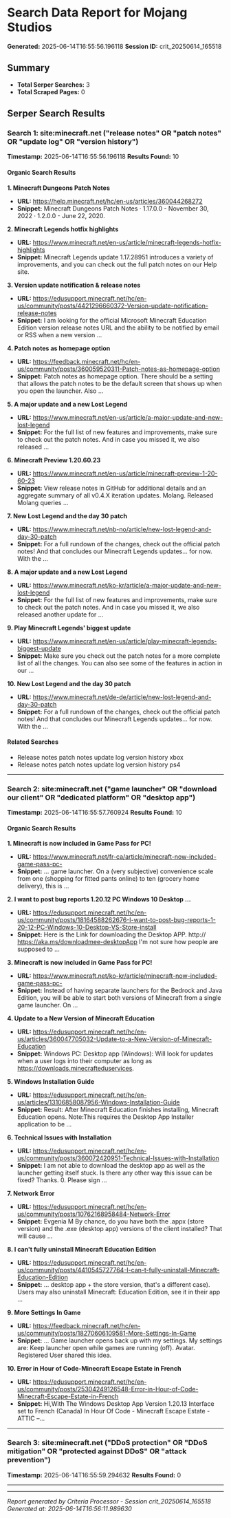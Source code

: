 # Search Data Report for Mojang Studios
**Generated:** 2025-06-14T16:55:56.196118
**Session ID:** crit_20250614_165518

## Summary
* **Total Serper Searches:** 3
* **Total Scraped Pages:** 0

## Serper Search Results

### Search 1: site:minecraft.net ("release notes" OR "patch notes" OR "update log" OR "version history")
**Timestamp:** 2025-06-14T16:55:56.196118
**Results Found:** 10

#### Organic Search Results
**1. Minecraft Dungeons Patch Notes**
* **URL:** https://help.minecraft.net/hc/en-us/articles/360044268272
* **Snippet:** Minecraft Dungeons Patch Notes · 1.17.0.0 - November 30, 2022 · 1.2.0.0 - June 22, 2020.

**2. Minecraft Legends hotfix highlights**
* **URL:** https://www.minecraft.net/en-us/article/minecraft-legends-hotfix-highlights
* **Snippet:** Minecraft Legends update 1.17.28951 introduces a variety of improvements, and you can check out the full patch notes on our Help site.

**3. Version update notification & release notes**
* **URL:** https://edusupport.minecraft.net/hc/en-us/community/posts/4421296660372-Version-update-notification-release-notes
* **Snippet:** I am looking for the official Microsoft Minecraft Education Edition version release notes URL and the ability to be notified by email or RSS when a new version ...

**4. Patch notes as homepage option**
* **URL:** https://feedback.minecraft.net/hc/en-us/community/posts/360059520311-Patch-notes-as-homepage-option
* **Snippet:** Patch notes as homepage option. There should be a setting that allows the patch notes to be the default screen that shows up when you open the launcher. Also ...

**5. A major update and a new Lost Legend**
* **URL:** https://www.minecraft.net/en-us/article/a-major-update-and-new-lost-legend
* **Snippet:** For the full list of new features and improvements, make sure to check out the patch notes. And in case you missed it, we also released ...

**6. Minecraft Preview 1.20.60.23**
* **URL:** https://www.minecraft.net/en-us/article/minecraft-preview-1-20-60-23
* **Snippet:** View release notes in GitHub for additional details and an aggregate summary of all v0.4.X iteration updates. Molang. Released Molang queries ...

**7. New Lost Legend and the day 30 patch**
* **URL:** https://www.minecraft.net/nb-no/article/new-lost-legend-and-day-30-patch
* **Snippet:** For a full rundown of the changes, check out the official patch notes! And that concludes our Minecraft Legends updates... for now. With the ...

**8. A major update and a new Lost Legend**
* **URL:** https://www.minecraft.net/ko-kr/article/a-major-update-and-new-lost-legend
* **Snippet:** For the full list of new features and improvements, make sure to check out the patch notes. And in case you missed it, we also released another update for ...

**9. Play Minecraft Legends' biggest update**
* **URL:** https://www.minecraft.net/en-us/article/play-minecraft-legends-biggest-update
* **Snippet:** Make sure you check out the patch notes for a more complete list of all the changes. You can also see some of the features in action in our ...

**10. New Lost Legend and the day 30 patch**
* **URL:** https://www.minecraft.net/de-de/article/new-lost-legend-and-day-30-patch
* **Snippet:** For a full rundown of the changes, check out the official patch notes! And that concludes our Minecraft Legends updates... for now. With the ...

#### Related Searches
* Release notes patch notes update log version history xbox
* Release notes patch notes update log version history ps4

---

### Search 2: site:minecraft.net ("game launcher" OR "download our client" OR "dedicated platform" OR "desktop app")
**Timestamp:** 2025-06-14T16:55:57.760924
**Results Found:** 10

#### Organic Search Results
**1. Minecraft is now included in Game Pass for PC!**
* **URL:** https://www.minecraft.net/fr-ca/article/minecraft-now-included-game-pass-pc-
* **Snippet:** ... game launcher. On a (very subjective) convenience scale from one (shopping for fitted pants online) to ten (grocery home delivery), this is ...

**2. I want to post bug reports 1.20.12 PC Windows 10 Desktop ...**
* **URL:** https://edusupport.minecraft.net/hc/en-us/community/posts/18164588262676-I-want-to-post-bug-reports-1-20-12-PC-Windows-10-Desktop-VS-Store-install
* **Snippet:** Here is the Link for downloading the Desktop APP. http:// https://aka.ms/downloadmee-desktopApp I'm not sure how people are supposed to ...

**3. Minecraft is now included in Game Pass for PC!**
* **URL:** https://www.minecraft.net/ko-kr/article/minecraft-now-included-game-pass-pc-
* **Snippet:** Instead of having separate launchers for the Bedrock and Java Edition, you will be able to start both versions of Minecraft from a single game launcher. On ...

**4. Update to a New Version of Minecraft Education**
* **URL:** https://edusupport.minecraft.net/hc/en-us/articles/360047705032-Update-to-a-New-Version-of-Minecraft-Education
* **Snippet:** Windows PC: Desktop app (Windows): Will look for updates when a user logs into their computer as long as https://downloads.minecrafteduservices.

**5. Windows Installation Guide**
* **URL:** https://edusupport.minecraft.net/hc/en-us/articles/13106858087956-Windows-Installation-Guide
* **Snippet:** Result: After Minecraft Education finishes installing, Minecraft Education opens. Note:This requires the Desktop App Installer application to be ...

**6. Technical Issues with Installation**
* **URL:** https://edusupport.minecraft.net/hc/en-us/community/posts/360072420951-Technical-Issues-with-Installation
* **Snippet:** I am not able to download the desktop app as well as the launcher getting itself stuck. Is there any other way this issue can be fixed? Thanks. 0. Please sign ...

**7. Network Error**
* **URL:** https://edusupport.minecraft.net/hc/en-us/community/posts/10762168958484-Network-Error
* **Snippet:** Evgenia M By chance, do you have both the .appx (store version) and the .exe (desktop app) versions of the client installed? That will cause ...

**8. I can't fully uninstall Minecraft Education Edition**
* **URL:** https://edusupport.minecraft.net/hc/en-us/community/posts/4410545727764-I-can-t-fully-uninstall-Minecraft-Education-Edition
* **Snippet:** ... desktop app + the store version, that's a different case). Users may also uninstall Minecraft: Education Edition, see it in their app ...

**9. More Settings In Game**
* **URL:** https://feedback.minecraft.net/hc/en-us/community/posts/18270606109581-More-Settings-In-Game
* **Snippet:** ... Game launcher opens back up with my settings. My settings are: Keep launcher open while games are running (off). Avatar. Registered User shared this idea.

**10. Error in Hour of Code-Minecraft Escape Estate in French**
* **URL:** https://edusupport.minecraft.net/hc/en-us/community/posts/25304249126548-Error-in-Hour-of-Code-Minecraft-Escape-Estate-in-French
* **Snippet:** Hi,With The Windows Desktop App Version 1.20.13 Interface set to French (Canada) In Hour Of Code - Minecraft Escape Estate - ATTIC –...

---

### Search 3: site:minecraft.net ("DDoS protection" OR "DDoS mitigation" OR "protected against DDoS" OR "attack prevention")
**Timestamp:** 2025-06-14T16:55:59.294632
**Results Found:** 0

---

---
*Report generated by Criteria Processor - Session crit_20250614_165518*
*Generated at: 2025-06-14T16:56:11.989630*